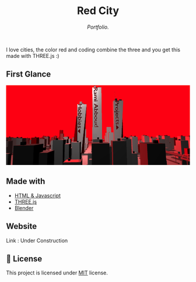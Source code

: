 
<h1 align="center">Red City</h1>
<p align="center"><i>Portfolio.</i></p>

<br>

I love cities, the color red and coding combine the three and you get this made with THREE.js :)

## First Glance

![City](https://github.com/Makaveliunit/red-city/blob/Features/cityprev.png?raw=true)

## Made with
  - [HTML & Javascript](https://www.javascript.com/)
  - [THREE.js](https://threejs.org/)
  - [Blender](https://www.blender.org/)

## Website

Link : Under Construction


## :pencil: License

This project is licensed under [MIT](https://opensource.org/licenses/MIT) license.

